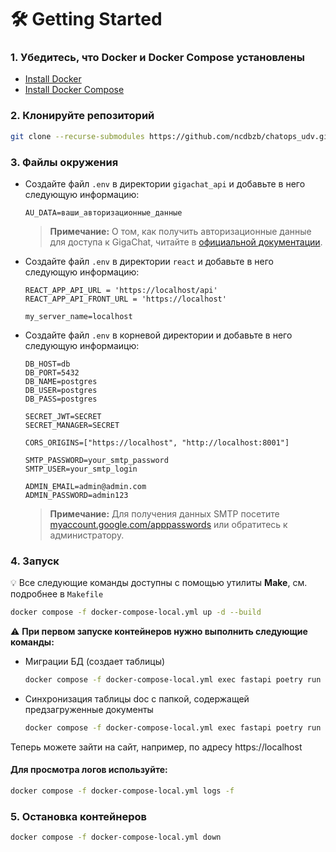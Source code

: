 # 🛠️ Getting Started


### 1. Убедитесь, что Docker и Docker Compose установлены

   - [Install Docker](https://docs.docker.com/get-docker/)
   - [Install Docker Compose](https://docs.docker.com/compose/install/)

### 2. Клонируйте репозиторий


   ```bash
   git clone --recurse-submodules https://github.com/ncdbzb/chatops_udv.git
   ```

### 3. Файлы окружения
  - Создайте файл `.env` в директории `gigachat_api` и добавьте в него следующую информацию:
    ```plaintext
    AU_DATA=ваши_авторизационные_данные
    ```
     > **Примечание:** О том, как получить авторизационные данные для доступа к GigaChat, читайте в [официальной документации](https://developers.sber.ru/docs/ru/gigachat/api/integration).


  - Создайте файл `.env` в директории `react` и добавьте в него следующую информацию:
  	```plaintext
    REACT_APP_API_URL = 'https://localhost/api'
    REACT_APP_API_FRONT_URL = 'https://localhost'

    my_server_name=localhost
    ```

   - Создайте файл `.env` в корневой директории и добавьте в него следующую информаицю:
      ```plaintext
      DB_HOST=db
      DB_PORT=5432
      DB_NAME=postgres
      DB_USER=postgres
      DB_PASS=postgres

      SECRET_JWT=SECRET
      SECRET_MANAGER=SECRET

      CORS_ORIGINS=["https://localhost", "http://localhost:8001"]

      SMTP_PASSWORD=your_smtp_password
      SMTP_USER=your_smtp_login

      ADMIN_EMAIL=admin@admin.com
      ADMIN_PASSWORD=admin123
      ```
      > **Примечание:** Для получения данных SMTP посетите [myaccount.google.com/apppasswords]() или обратитесь к администратору.

### 4. Запуск
   :bulb: Все следующие команды доступны с помощью утилиты **Make**, см. подробнее в `Makefile`

   ```bash
   docker compose -f docker-compose-local.yml up -d --build
   ```
   :warning: **При первом запуске контейнеров нужно выполнить следующие  команды:**<br>

   - Миграции БД (создает таблицы)
      ```bash
      docker compose -f docker-compose-local.yml exec fastapi poetry run alembic upgrade head
      ```
   - Синхронизация таблицы doc с папкой, содержащей предзагруженные документы
      ```bash 
      docker compose -f docker-compose-local.yml exec fastapi poetry run python3 script.py
      ```

   Теперь можете зайти на сайт, например, по адресу https://localhost

#### Для просмотра логов используйте:

   ```bash
   docker compose -f docker-compose-local.yml logs -f
   ```

### 5. Остановка контейнеров
   ```bash
   docker compose -f docker-compose-local.yml down
   ```